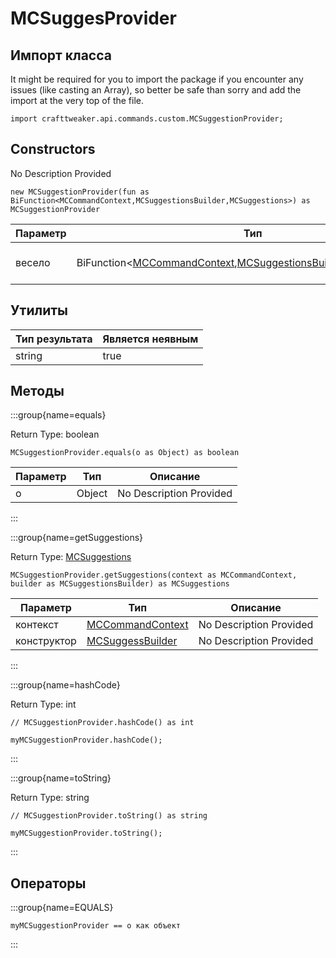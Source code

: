 # MCSuggesProvider

## Импорт класса

It might be required for you to import the package if you encounter any issues (like casting an Array), so better be safe than sorry and add the import at the very top of the file.
```zenscript
import crafttweaker.api.commands.custom.MCSuggestionProvider;
```


## Constructors

No Description Provided
```zenscript
new MCSuggestionProvider(fun as BiFunction<MCCommandContext,MCSuggestionsBuilder,MCSuggestions>) as MCSuggestionProvider
```
| Параметр | Тип                                                                                                                                                                                                                                   | Описание                |
| -------- | ------------------------------------------------------------------------------------------------------------------------------------------------------------------------------------------------------------------------------------- | ----------------------- |
| весело   | BiFunction&lt;[MCCommandContext](/vanilla/api/commands/custom/MCCommandContext),[MCSuggestionsBuilder](/vanilla/api/commands/custom/MCSuggestionsBuilder),[MCSuggestions](/vanilla/api/commands/custom/MCSuggestions)&gt; | No Description Provided |



## Утилиты

| Тип результата | Является неявным |
| -------------- | ---------------- |
| string         | true             |

## Методы

:::group{name=equals}

Return Type: boolean

```zenscript
MCSuggestionProvider.equals(o as Object) as boolean
```

| Параметр | Тип    | Описание                |
| -------- | ------ | ----------------------- |
| o        | Object | No Description Provided |


:::

:::group{name=getSuggestions}

Return Type: [MCSuggestions](/vanilla/api/commands/custom/MCSuggestions)

```zenscript
MCSuggestionProvider.getSuggestions(context as MCCommandContext, builder as MCSuggestionsBuilder) as MCSuggestions
```

| Параметр    | Тип                                                                   | Описание                |
| ----------- | --------------------------------------------------------------------- | ----------------------- |
| контекст    | [MCCommandContext](/vanilla/api/commands/custom/MCCommandContext)     | No Description Provided |
| конструктор | [MCSuggessBuilder](/vanilla/api/commands/custom/MCSuggestionsBuilder) | No Description Provided |


:::

:::group{name=hashCode}

Return Type: int

```zenscript
// MCSuggestionProvider.hashCode() as int

myMCSuggestionProvider.hashCode();
```

:::

:::group{name=toString}

Return Type: string

```zenscript
// MCSuggestionProvider.toString() as string

myMCSuggestionProvider.toString();
```

:::


## Операторы

:::group{name=EQUALS}

```zenscript
myMCSuggestionProvider == o как объект
```

:::


